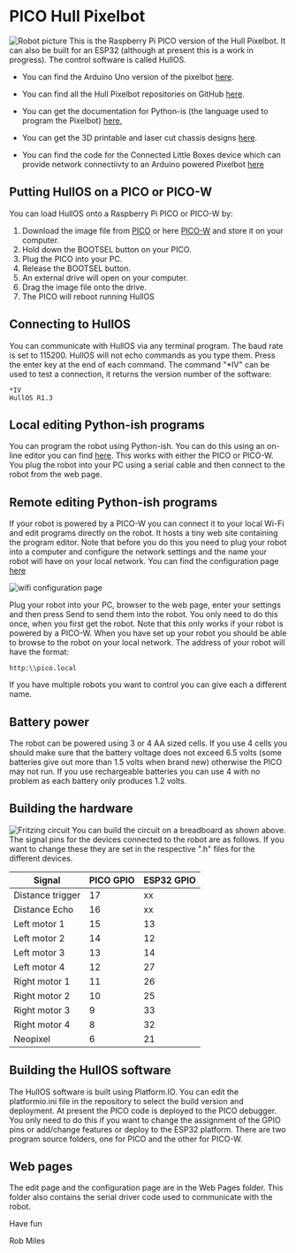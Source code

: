 # PICO Hull Pixelbot 
![Robot picture](images/Pixelbot-small.jpg)
This is the Raspberry Pi PICO version of the Hull Pixelbot. It can also be built for an ESP32 (although at present this is a work in progress). The control software is called HullOS. 

* You can find the Arduino Uno version of the pixelbot [here](https://github.com/HullPixelbot/HullOS). 

* You can find all the Hull Pixelbot repositories on GitHub [here](http://hullpixelbot.com/). 

* You can get the documentation for Python-is (the language used to program the Pixelbot) [here](https://www.hullpixelbot.com/HullOS%20Python-ish%20Specification.pdf),

* You can get the 3D printable and laser cut chassis designs [here](https://github.com/HullPixelbot/Hardware).

* You can find the code for the Connected Little Boxes device which can provide network connectiivty to an Arduino powered Pixelbot [here](https://github.com/connected-little-boxes/HULLOS-X)

## Putting HullOS on a PICO or PICO-W
You can load HullOS onto a Raspberry Pi PICO or PICO-W by:

1. Download the image file from [PICO](PICO-HULLOSR1-3.uf2) or here [PICO-W](PICOW-HULLOSR1-3.uf2) and store it on your computer. 
1. Hold down the BOOTSEL button on your PICO. 
1. Plug the PICO into your PC.
1. Release the BOOTSEL button.
1. An external drive will open on your computer. 
1. Drag the image file onto the drive.
1. The PICO will reboot running HullOS

## Connecting to HullOS
You can communicate with HullOS via any terminal program. The baud rate is set to 115200. HullOS will not echo commands as you type them. Press the enter key at the end of each command. The command "*IV" can be used to test a connection, it returns the version number of the software:
```
*IV
HullOS R1.3
```
## Local editing Python-ish programs
You can program the robot using Python-ish. You can do this using an on-line editor you can find [here](https://www.hullpixelbot.com/Python-ish.html). This works with either the PICO or PICO-W. You plug the robot into your PC using a serial cable and then connect to the robot from the web page. 
## Remote editing Python-ish programs
If your robot is powered by a PICO-W you can connect it to your local Wi-Fi and edit programs directly on the robot. It hosts a tiny web site containing the program editor. Note that before you do this you need to plug your robot into a computer and configure the network settings and the name your robot will have on your local network. You can find the configuration page [here](https://www.hullpixelbot.com/PICO-WiFi-setup.html)

![wifi configuration page](images/WifiSetup.png)

Plug your robot into your PC, browser to the web page, enter your settings and then press Send to send them into the robot. You only need to do this once, when you first get the robot. Note that this only works if your robot is powered by a PICO-W. When you have set up your robot you should be able to browse to the robot on your local network. The address of your robot will have the format:
```
http:\\pico.local
```
If you have multiple robots you want to control you can give each a different name.

## Battery power
The robot can be powered using 3 or 4 AA sized cells. If you use 4 cells you should make sure that the battery voltage does not exceed 6.5 volts (some batteries give out more than 1.5 volts when brand new) otherwise the PICO may not run. If you use rechargeable batteries you can use 4 with no problem as each battery only produces 1.2 volts. 
## Building the hardware
![Fritzing circuit](images/Hullpixelbot%20Breadboard.png)
You can build the circuit on a breadboard as shown above. The signal pins for the devices connected to the robot are as follows. If you want to change these they are set in the respective ".h" files for the different devices.

| Signal | PICO GPIO | ESP32 GPIO |
|--------|-----------|------------|
| Distance trigger | 17  | xx |
| Distance Echo | 16 | xx |
| Left motor 1| 15| 13 |
| Left motor 2| 14| 12 |
| Left motor 3| 13| 14 |
| Left motor 4| 12| 27 |
| Right motor 1| 11| 26 |
| Right motor 2| 10| 25 |
| Right motor 3| 9| 33 |
| Right motor 4| 8| 32 |
| Neopixel | 6 | 21 |

## Building the HullOS software
The HullOS software is built using Platform.IO. You can edit the platformio.ini file in the repository to select the build version and deployment. At present the PICO code is deployed to the PICO debugger. You only need to do this if you want to change the assignment of the GPIO pins or add/change features or deploy to the ESP32 platform. There are two program source folders, one for PICO and the other for PICO-W. 

## Web pages
The edit page and the configuration page are in the Web Pages folder. This folder also contains the serial driver code used to communicate with the robot. 

Have fun

Rob Miles